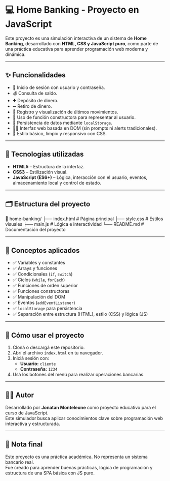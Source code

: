 # 💻 Home Banking - Proyecto en JavaScript

Este proyecto es una simulación interactiva de un sistema de **Home Banking**, desarrollado con **HTML, CSS y JavaScript puro**, como parte de una práctica educativa para aprender programación web moderna y dinámica.

---

## ✨ Funcionalidades

- 🔐 Inicio de sesión con usuario y contraseña.
- 💰 Consulta de saldo.
- ➕ Depósito de dinero.
- ➖ Retiro de dinero.
- 📜 Registro y visualización de últimos movimientos.
- 🧠 Uso de función constructora para representar al usuario.
- 💾 Persistencia de datos mediante `localStorage`.
- 👨‍💻 Interfaz web basada en DOM (sin prompts ni alerts tradicionales).
- 🎨 Estilo básico, limpio y responsivo con CSS.

---

## 🧪 Tecnologías utilizadas

- **HTML5** – Estructura de la interfaz.
- **CSS3** – Estilización visual.
- **JavaScript (ES6+)** – Lógica, interacción con el usuario, eventos, almacenamiento local y control de estado.

---

## 🗂️ Estructura del proyecto

📁 home-banking/
├── index.html # Página principal
├── style.css # Estilos visuales
├── main.js # Lógica e interactividad
└── README.md # Documentación del proyecto


---

## 🧠 Conceptos aplicados

- ✅ Variables y constantes  
- ✅ Arrays y funciones  
- ✅ Condicionales (`if`, `switch`)  
- ✅ Ciclos (`while`, `forEach`)  
- ✅ Funciones de orden superior  
- ✅ Funciones constructoras  
- ✅ Manipulación del DOM  
- ✅ Eventos (`addEventListener`)  
- ✅ `localStorage` para persistencia  
- ✅ Separación entre estructura (HTML), estilo (CSS) y lógica (JS)

---

## 🚀 Cómo usar el proyecto

1. Cloná o descargá este repositorio.
2. Abrí el archivo `index.html` en tu navegador.
3. Iniciá sesión con:
   - **Usuario:** `cliente`
   - **Contraseña:** `1234`
4. Usá los botones del menú para realizar operaciones bancarias.

---

## 🧑‍💻 Autor

Desarrollado por **Jonatan Monteleone** como proyecto educativo para el curso de JavaScript.  
Este simulador busca aplicar conocimientos clave sobre programación web interactiva y estructurada.

---

## 📌 Nota final

Este proyecto es una práctica académica. No representa un sistema bancario real.  
Fue creado para aprender buenas prácticas, lógica de programación y estructura de una SPA básica con JS puro.
